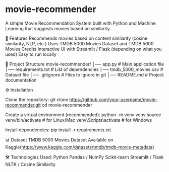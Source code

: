 ﻿# movie-recommender
A simple Movie Recommendation System built with Python and Machine Learning that suggests movies based on similarity.

📌 Features
Recommends movies based on content similarity (cosine similarity, NLP, etc.)
Uses TMDB 5000 Movies Dataset and TMDB 5000 Movies Credits
Interactive UI with Streamlit / Flask (depending on what you used)
Easy to run locally

📂 Project Structure
movie-recommender/
│── app.py                # Main application file
│── requirements.txt       # List of dependencies
│── tmdb_5000_movies.csv   # Dataset file
│── .gitignore             # Files to ignore in git
│── README.md              # Project documentation

⚙️ Installation

Clone the repository:
git clone https://github.com/your-username/movie-recommender.git
cd movie-recommender

Create a virtual environment (recommended):
python -m venv venv
source venv/bin/activate    # for Linux/Mac
venv\Scripts\activate       # for Windows

Install dependencies:
pip install -r requirements.txt


📊 Dataset
TMDB 5000 Movies Dataset
Available on Kaggle(https://www.kaggle.com/datasets/tmdb/tmdb-movie-metadata)

🛠️ Technologies Used:
Python
Pandas / NumPy
Scikit-learn
Streamlit / Flask
NLTK / Cosine Similarity


